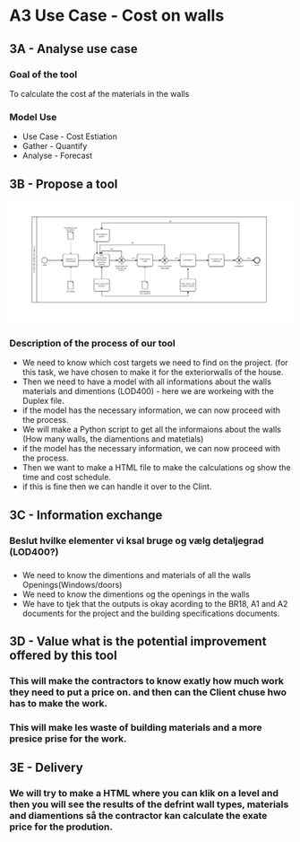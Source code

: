 # A3 Use Case - Cost on walls
## 3A - Analyse use case
### Goal of the tool
To calculate the cost af the materials in the walls
### Model Use
* Use Case - Cost Estiation
* Gather - Quantify
* Analyse - Forecast

## 3B - Propose a tool
![image](https://github.com/AnjaHolmquist/Assignment-A3/blob/main/BPMN%202.0.png)
### Description of the process of our tool
- We need to know which cost targets we need to find on the project. (for this task, we have chosen to make it for the exteriorwalls of the house.
- Then we need to have a model with all informations about the walls materials and dimentions (LOD400) - here we are workeing with the Duplex file.
- if the model has the necessary information, we can now proceed with the process.
- We will make a Python script to get all the informaions about the walls (How many walls, the diamentions and matetials)
- if the model has the necessary information, we can now proceed with the process.
- Then we want to make a HTML file to make the calculations og show the time and cost schedule.
- if this is fine then we can handle it over to the Clint.

## 3C - Information exchange
### Beslut hvilke elementer vi ksal bruge og vælg detaljegrad (LOD400?)
### 
- We need to know the dimentions and materials of all the walls
Openings(Windows/doors) 
- We need to know the dimentions og the openings in the walls
- We have to tjek that the outputs is okay acording to the BR18, A1 and A2 documents for the project and the building specifications documents.

## 3D - Value what is the potential improvement offered by this tool
### This will make the contractors to know exatly how much work they need to put a price on. and then can the Client chuse hwo has to make the work.
### This will make les waste of building materials and a more presice prise for the work. 

## 3E - Delivery
### We will try to make a HTML where you can klik on a level and then you will see the results of the defrint wall types, materials and diamentions så the contractor kan calculate the exate price for the prodution.
